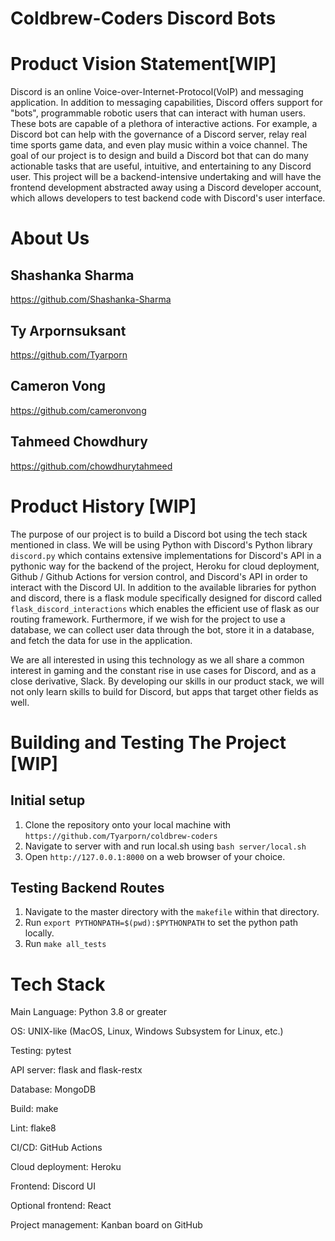# Coldbrew-Coders Discord Bots


# Product Vision Statement[WIP]
Discord is an online Voice-over-Internet-Protocol(VoIP) and messaging application. In addition to messaging capabilities, Discord offers support for "bots", programmable robotic users that can interact with human users. These bots are capable of a plethora of interactive actions. For example, a Discord bot can help with the governance of a Discord server, relay real time sports game data, and even play music within a voice channel. 
The goal of our project is to design and build a Discord bot that can do many actionable tasks that are useful, intuitive, and entertaining to any Discord user. This project will be a backend-intensive undertaking and will have the frontend development abstracted away using a Discord developer account, which allows developers to test backend code with Discord's user interface. 


# About Us
 ## Shashanka Sharma
https://github.com/Shashanka-Sharma

## Ty Arpornsuksant
https://github.com/Tyarporn

## Cameron Vong
https://github.com/cameronvong

## Tahmeed Chowdhury
https://github.com/chowdhurytahmeed



# Product History [WIP]
The purpose of our project is to build a Discord bot using the tech stack mentioned in class. 
We will be using Python with Discord's Python library ```discord.py``` which contains extensive implementations for Discord's API in a pythonic way for the backend of the project, Heroku for cloud deployment, Github / Github Actions for version control, and Discord's API in order to interact with the Discord UI. In addition to the available libraries for python and discord, there is a flask module specifically designed for discord called ```flask_discord_interactions``` which enables the efficient use of flask as our routing framework. Furthermore, if we wish for the project to use a database, we can collect user data through the bot, store it in a database, and fetch the data for use in the application.

We are all interested in using this technology as we all share a common interest in gaming and the constant rise in use cases for Discord, and as a close derivative, Slack. By developing our skills in our product stack, we will not only learn skills to build for Discord, but apps that target other fields as well.



# Building and Testing The Project [WIP]
## Initial setup
1. Clone the repository onto your local machine with ```https://github.com/Tyarporn/coldbrew-coders```
2. Navigate to server with and run local.sh using ```bash server/local.sh```
3. Open ```http://127.0.0.1:8000``` on a web browser of your choice.

## Testing Backend Routes
1. Navigate to the master directory with the ```makefile``` within that directory.
2. Run ```export PYTHONPATH=$(pwd):$PYTHONPATH``` to set the python path locally. 
3. Run ```make all_tests```



# Tech Stack
Main Language: Python 3.8 or greater

OS: UNIX-like (MacOS, Linux, Windows Subsystem for Linux, etc.)

Testing: pytest

API server: flask and flask-restx

Database: MongoDB

Build: make

Lint: flake8

CI/CD: GitHub Actions

Cloud deployment: Heroku

Frontend: Discord UI

Optional frontend: React

Project management: Kanban board on GitHub
